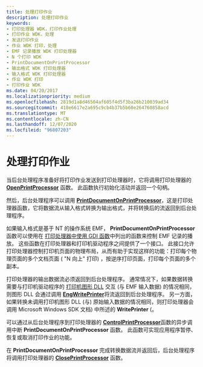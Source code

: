 ```yaml
---
title: 处理打印作业
description: 处理打印作业
keywords:
- 打印处理器 WDK，打印作业处理
- 打印作业 WDK，处理
- 发送打印作业
- 作业 WDK 打印，处理
- EMF 记录播放 WDK 打印处理器
- N 个打印 WDK
- PrintDocumentOnPrintProcessor
- 输出格式 WDK 打印处理器
- 输入格式 WDK 打印处理器
- 作业 WDK 打印
- 打印作业 WDK
ms.date: 04/20/2017
ms.localizationpriority: medium
ms.openlocfilehash: 2819d1a8d46504af605f4d5f3ba26b210039ad34
ms.sourcegitcommit: 418e6617e2a695c9cb4b37b5b60e264760858acd
ms.translationtype: MT
ms.contentlocale: zh-CN
ms.lasthandoff: 12/07/2020
ms.locfileid: "96807203"
---
```

# <a name="processing-a-print-job"></a>处理打印作业





当后台处理程序准备好将打印作业发送到打印处理器时，它将调用打印处理器的 [**OpenPrintProcessor**](/windows-hardware/drivers/ddi/winsplp/nf-winsplp-openprintprocessor) 函数。 此函数执行初始化活动并返回一个句柄。

然后，后台处理程序可以调用 [**PrintDocumentOnPrintProcessor**](/windows-hardware/drivers/ddi/winsplp/nf-winsplp-printdocumentonprintprocessor)，这是打印处理器函数，它将数据流从输入格式转换为输出格式，并将转换后的流返回到后台处理程序。

如果输入格式是基于 NT 的操作系统 EMF， **PrintDocumentOnPrintProcessor** 函数可以使用在 [打印处理器中使用 GDI 函数](using-gdi-functions-in-print-processors.md)中列出的函数来控制 EMF 记录的播放。 这些函数在打印处理器和打印机驱动程序之间提供了一个接口。 此接口允许打印处理器控制打印机页面的物理布局，从而有助于实现这样的功能：打印每个物理页面的多个文档页面 ( "N 向上" 打印) ，按逆序打印页面，打印每个页面的多个副本。

打印处理器的输出数据流必须返回到后台处理程序。 通常情况下，如果数据转换需要与打印机驱动程序的 [打印机图形 DLL](printer-graphics-dll.md) 交互 (与 EMF 输入数据) 的情况相同，则图形 DLL 会通过调用 [**EngWritePrinter**](/windows/win32/api/winddi/nf-winddi-engwriteprinter)将流返回到后台处理程序。 另一方面，如果转换未调用打印机图形 DLL (与) 原始输入数据的情况相同，则打印处理器会调用 Microsoft Windows SDK 文档) 中所述的 **WritePrinter** (。

可以通过从后台处理程序到打印处理器的 [**ControlPrintProcessor**](/windows-hardware/drivers/ddi/winsplp/nf-winsplp-controlprintprocessor)函数的异步调用中断 **PrintDocumentOnPrintProcessor** 函数。 此函数可实现应用程序暂停、恢复或取消打印作业的功能。

在 **PrintDocumentOnPrintProcessor** 完成转换数据流并返回后，后台处理程序将调用打印处理器的 [**ClosePrintProcessor**](/windows-hardware/drivers/ddi/winsplp/nf-winsplp-closeprintprocessor) 函数。

 

